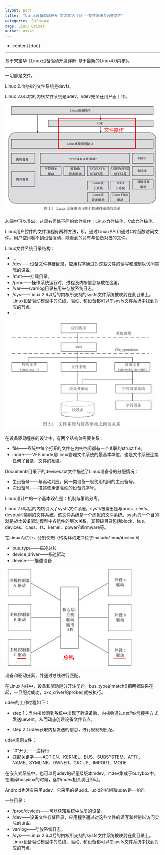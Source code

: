 ```yaml
---
layout: post
title:  "Linux设备驱动开发 学习笔记（6）——文件系统与设备文件"
categories: Software
tags: Linux Driver
author: David
---
```


* content
{:toc}

---
基于宋宝华《Linux设备驱动开发详解-基于最新的Linux4.0内核》。

---

一切都是文件。

Linux 2.4内核的文件系统是devfs。

Linux 2.6以后的内核文件系统是udev。udev完全在用户态工作。

![Linux设备驱动与整个软硬件系统的关系](https://github.com/titron/titron.github.io/raw/master/img/2020-02-12-linux_ddd_devfile_block.png)

从图中可以看出，这里有两处不同的文件操作：Linux文件操作，C库文件操作。

Linux用户控件的文件编程有两种方法，即，通过Linxu API和通过C库函数访问文件。用户空间看不到设备驱动，能看到的只有与设备对应的文件。

Linux文件系统目录结构：

* ...
* /dev——设备文件存储目录，应用程序通过对这些文件的读写和控制以访问实际的设备。
* /mnt——挂载目录。
* /proc——操作系统运行时，进程及内核信息存放在这里。
* /var——/var/log目录被用来存放系统日志。
* /sys——Linux 2.6以后的内核所支持的sysfs文件系统被映射在此目录上。<br> Linux设备驱动模型中的总线、驱动、和设备都可以在sysfs文件系统中找到对应的节点。         
* ...


![文件系统与设备驱动之家的关系](https://github.com/titron/titron.github.io/raw/master/img/2020-02-12-linux_ddd_devfile_vfs.png)

在设备驱动程序的设计中，有两个结构体需要关系：

* file——系统中每个打开的文件在内核空间都有一个关联的struct file。
* inode——VFS inode是Linux管理文件系统的最基本单位，也是文件系统连接任何子目录、文件的桥梁。

Documents目录下的devices.txt文件描述了Linux设备号的分配情况：

* 主设备号——与驱动对应。同一类设备一般使用相同的主设备号。
* 次设备号——描述使用该驱动的设备的序号。

Linux设计中的一个基本观点是：机制与策略分离。

Linux 2.6以后的内核引入了sysfs文件系统，sysfs被看出是与proc、devfs、devpty同类别的文件系统，该文件系统是一个虚拟的文件系统。sysfs的一个目的就是战士设备驱动模型中各组件的层次关系，其顶级目录包括block、bus、devices、class、fs、kernel、power和firmware等。

在Linux内核中，分别使用（结构体的定义位于include/linux/device.h）

* bus_type——描述总线
* device_driver——描述驱动
* device——描述设备

![Linux设备驱动的主机驱动、外设驱动分离](https://github.com/titron/titron.github.io/raw/master/img/2020-02-19-linux_ddd_sw_sep.png)

设备和驱动分离，并通过总线进行匹配。

在Linux内核中，设备和驱动是分开注册的。bus_type的match()把两者联系在一起，一旦配对成功，xxx\_driver的probe()就被执行。

udev的工作过程如下：

* step 1：当内核检测到系统中出现了新设备后，内核会通过*netlink*套接字方式发送uevent。从而动态创建设备文件节点。

* step 2：udev获取内核发送的信息，进行规制的匹配。

udev规则文件：

* “#”开头——注释行
* 匹配关键字——ACTION、KERNEL、BUS、SUBSYSTEM、ATTR、NAME、SYMLINK、OWNER、GROUP、IMPORT、MODE


在嵌入式系统中，也可以用udev的轻量级版本mdev，mdev集成于busybox中。在编译busybox的时候，选中mdev相关项目即可。

Android也没有采用udev，它采用的是uold。uold的机制和udev是一样的。




一些目录：

* /proc/devices——可以获知系统中注册的设备。
* /dev——设备文件存储目录，应用程序通过对这些文件的读写和控制以访问实际的设备。
* var/log——存放系统日志。
* /sys——Linux 2.6以后的内核所支持的sysfs文件系统被映射在此目录上。<br> Linux设备驱动模型中的总线、驱动、和设备都可以在sysfs文件系统中找到对应的节点。         

